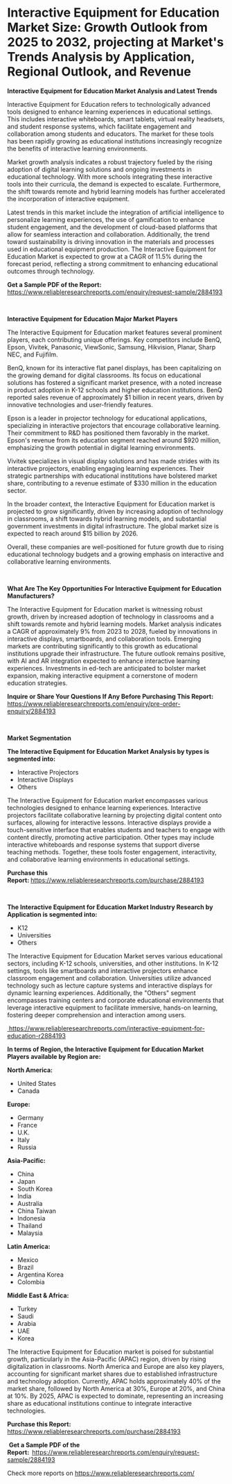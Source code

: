 <p><h1>Interactive Equipment for Education Market Size: Growth Outlook from 2025 to 2032, projecting at Market's Trends Analysis by Application, Regional Outlook, and Revenue</h1></p><p><strong>Interactive Equipment for Education Market Analysis and Latest Trends</strong></p>
<p><p>Interactive Equipment for Education refers to technologically advanced tools designed to enhance learning experiences in educational settings. This includes interactive whiteboards, smart tablets, virtual reality headsets, and student response systems, which facilitate engagement and collaboration among students and educators. The market for these tools has been rapidly growing as educational institutions increasingly recognize the benefits of interactive learning environments.</p><p>Market growth analysis indicates a robust trajectory fueled by the rising adoption of digital learning solutions and ongoing investments in educational technology. With more schools integrating these interactive tools into their curricula, the demand is expected to escalate. Furthermore, the shift towards remote and hybrid learning models has further accelerated the incorporation of interactive equipment.</p><p>Latest trends in this market include the integration of artificial intelligence to personalize learning experiences, the use of gamification to enhance student engagement, and the development of cloud-based platforms that allow for seamless interaction and collaboration. Additionally, the trend toward sustainability is driving innovation in the materials and processes used in educational equipment production. The Interactive Equipment for Education Market is expected to grow at a CAGR of 11.5% during the forecast period, reflecting a strong commitment to enhancing educational outcomes through technology.</p></p>
<p><strong>Get a Sample PDF of the Report:&nbsp;</strong> <a href="https://www.reliableresearchreports.com/enquiry/request-sample/2884193?utm_campaign=2192&utm_medium=2&utm_source=Github&utm_content=ia&utm_term=13032025&utm_id=interactive-equipment-for-education">https://www.reliableresearchreports.com/enquiry/request-sample/2884193</a></p>
<p>&nbsp;</p>
<p><strong>Interactive Equipment for Education Major Market Players</strong></p>
<p><p>The Interactive Equipment for Education market features several prominent players, each contributing unique offerings. Key competitors include BenQ, Epson, Vivitek, Panasonic, ViewSonic, Samsung, Hikvision, Planar, Sharp NEC, and Fujifilm.</p><p>BenQ, known for its interactive flat panel displays, has been capitalizing on the growing demand for digital classrooms. Its focus on educational solutions has fostered a significant market presence, with a noted increase in product adoption in K-12 schools and higher education institutions. BenQ reported sales revenue of approximately $1 billion in recent years, driven by innovative technologies and user-friendly features.</p><p>Epson is a leader in projector technology for educational applications, specializing in interactive projectors that encourage collaborative learning. Their commitment to R&D has positioned them favorably in the market. Epson's revenue from its education segment reached around $920 million, emphasizing the growth potential in digital learning environments.</p><p>Vivitek specializes in visual display solutions and has made strides with its interactive projectors, enabling engaging learning experiences. Their strategic partnerships with educational institutions have bolstered market share, contributing to a revenue estimate of $330 million in the education sector.</p><p>In the broader context, the Interactive Equipment for Education market is projected to grow significantly, driven by increasing adoption of technology in classrooms, a shift towards hybrid learning models, and substantial government investments in digital infrastructure. The global market size is expected to reach around $15 billion by 2026.</p><p>Overall, these companies are well-positioned for future growth due to rising educational technology budgets and a growing emphasis on interactive and collaborative learning environments.</p></p>
<p>&nbsp;</p>
<p><strong>What Are The Key Opportunities For Interactive Equipment for Education Manufacturers?</strong></p>
<p><p>The Interactive Equipment for Education market is witnessing robust growth, driven by increased adoption of technology in classrooms and a shift towards remote and hybrid learning models. Market analysis indicates a CAGR of approximately 9% from 2023 to 2028, fueled by innovations in interactive displays, smartboards, and collaboration tools. Emerging markets are contributing significantly to this growth as educational institutions upgrade their infrastructure. The future outlook remains positive, with AI and AR integration expected to enhance interactive learning experiences. Investments in ed-tech are anticipated to bolster market expansion, making interactive equipment a cornerstone of modern education strategies.</p></p>
<p><strong>Inquire or Share Your Questions If Any Before Purchasing This Report:</strong> <a href="https://www.reliableresearchreports.com/enquiry/pre-order-enquiry/2884193?utm_campaign=2192&utm_medium=2&utm_source=Github&utm_content=ia&utm_term=13032025&utm_id=interactive-equipment-for-education">https://www.reliableresearchreports.com/enquiry/pre-order-enquiry/2884193</a></p>
<p>&nbsp;</p>
<p><strong>Market Segmentation</strong></p>
<p><strong>The Interactive Equipment for Education Market Analysis by types is segmented into:</strong></p>
<p><ul><li>Interactive Projectors</li><li>Interactive Displays</li><li>Others</li></ul></p>
<p><p>The Interactive Equipment for Education market encompasses various technologies designed to enhance learning experiences. Interactive projectors facilitate collaborative learning by projecting digital content onto surfaces, allowing for interactive lessons. Interactive displays provide a touch-sensitive interface that enables students and teachers to engage with content directly, promoting active participation. Other types may include interactive whiteboards and response systems that support diverse teaching methods. Together, these tools foster engagement, interactivity, and collaborative learning environments in educational settings.</p></p>
<p><strong>Purchase this Report:&nbsp;</strong><a href="https://www.reliableresearchreports.com/purchase/2884193?utm_campaign=2192&utm_medium=2&utm_source=Github&utm_content=ia&utm_term=13032025&utm_id=interactive-equipment-for-education">https://www.reliableresearchreports.com/purchase/2884193</a></p>
<p>&nbsp;</p>
<p><strong>The Interactive Equipment for Education Market Industry Research by Application is segmented into:</strong></p>
<p><ul><li>K12</li><li>Universities</li><li>Others</li></ul></p>
<p><p>The Interactive Equipment for Education Market serves various educational sectors, including K-12 schools, universities, and other institutions. In K-12 settings, tools like smartboards and interactive projectors enhance classroom engagement and collaboration. Universities utilize advanced technology such as lecture capture systems and interactive displays for dynamic learning experiences. Additionally, the "Others" segment encompasses training centers and corporate educational environments that leverage interactive equipment to facilitate immersive, hands-on learning, fostering deeper comprehension and interaction among users.</p></p>
<p><a href="https://www.reliableresearchreports.com/interactive-equipment-for-education-r2884193?utm_campaign=2192&utm_medium=2&utm_source=Github&utm_content=ia&utm_term=13032025&utm_id=interactive-equipment-for-education">&nbsp;https://www.reliableresearchreports.com/interactive-equipment-for-education-r2884193</a></p>
<p><strong>In terms of Region, the Interactive Equipment for Education Market Players available by Region are:</strong></p>
<p>
    <p> <strong> North America: </strong>
        <ul>
            <li>United States</li>
            <li>Canada</li>
        </ul>
        </p> 
    <p> <strong> Europe: </strong>
        <ul>
            <li>Germany</li>
            <li>France</li>
            <li>U.K.</li>
            <li>Italy</li>
            <li>Russia</li>
        </ul>
        </p> 
    <p> <strong> Asia-Pacific: </strong>
        <ul>
            <li>China</li>
            <li>Japan</li>
            <li>South Korea</li>
            <li>India</li>
            <li>Australia</li>
            <li>China Taiwan</li>
            <li>Indonesia</li>
            <li>Thailand</li>
            <li>Malaysia</li>
        </ul>
        </p> 
    <p> <strong> Latin America: </strong>
        <ul>
            <li>Mexico</li>
            <li>Brazil</li>
            <li>Argentina Korea</li>
            <li>Colombia</li>
        </ul>
        </p> 
    <p> <strong> Middle East & Africa: </strong>
        <ul>
            <li>Turkey</li>
            <li>Saudi</li>
            <li>Arabia</li>
            <li>UAE</li>
            <li>Korea</li>
        </ul>
    </p>
    </p>
<p><p>The Interactive Equipment for Education market is poised for substantial growth, particularly in the Asia-Pacific (APAC) region, driven by rising digitalization in classrooms. North America and Europe are also key players, accounting for significant market shares due to established infrastructure and technology adoption. Currently, APAC holds approximately 40% of the market share, followed by North America at 30%, Europe at 20%, and China at 10%. By 2025, APAC is expected to dominate, representing an increasing share as educational institutions continue to integrate interactive technologies.</p></p>
<p><strong>Purchase this Report: </strong><a href="https://www.reliableresearchreports.com/purchase/2884193?utm_campaign=2192&utm_medium=2&utm_source=Github&utm_content=ia&utm_term=13032025&utm_id=interactive-equipment-for-education">https://www.reliableresearchreports.com/purchase/2884193</a></p>
<p>&nbsp;<strong>Get a Sample PDF of the Report:&nbsp;&nbsp;</strong><a href="https://www.reliableresearchreports.com/enquiry/request-sample/2884193?utm_campaign=2192&utm_medium=2&utm_source=Github&utm_content=ia&utm_term=13032025&utm_id=interactive-equipment-for-education">https://www.reliableresearchreports.com/enquiry/request-sample/2884193</a></p>
<p><strong></strong></p>
<p>Check more reports on <a href="https://www.reliableresearchreports.com/?utm_campaign=2192&utm_medium=2&utm_source=Github&utm_content=ia&utm_term=13032025&utm_id=interactive-equipment-for-education">https://www.reliableresearchreports.com/</a></p>